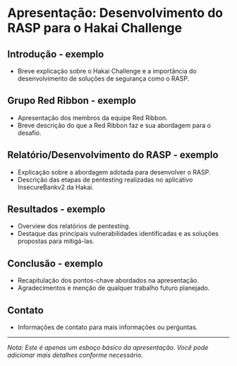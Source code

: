 # Apresentação: Desenvolvimento do RASP para o Hakai Challenge

## Introdução - exemplo
- Breve explicação sobre o Hakai Challenge e a importância do desenvolvimento de soluções de segurança como o RASP.

## Grupo Red Ribbon - exemplo
- Apresentação dos membros da equipe Red Ribbon.
- Breve descrição do que a Red Ribbon faz e sua abordagem para o desafio.

## Relatório/Desenvolvimento do RASP - exemplo
- Explicação sobre a abordagem adotada para desenvolver o RASP.
- Descrição das etapas de pentesting realizadas no aplicativo InsecureBankv2 da Hakai.

## Resultados - exemplo
- Overview dos relatórios de pentesting.
- Destaque das principais vulnerabilidades identificadas e as soluções propostas para mitigá-las.

## Conclusão - exemplo
- Recapitulação dos pontos-chave abordados na apresentação.
- Agradecimentos e menção de qualquer trabalho futuro planejado.

## Contato
- Informações de contato para mais informações ou perguntas.

---
*Nota: Este é apenas um esboço básico da apresentação. Você pode adicionar mais detalhes conforme necessário.*
